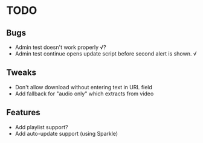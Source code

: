 #  TODO

## Bugs
- Admin test doesn't work properly √?
- Admin test continue opens update script before second alert is shown. √

## Tweaks
- Don't allow download without entering text in URL field
- Add fallback for "audio only" which extracts from video

## Features
- Add playlist support?
- Add auto-update support (using Sparkle)
